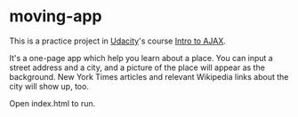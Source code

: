 # moving-app

This is a practice project in [Udacity](https://www.udacity.com/)'s course [Intro to AJAX](https://www.udacity.com/courses/ud110).

It's a one-page app which help you learn about a place. You can input a street address and a city, and a picture of the place will appear as the 
background. New York Times articles and relevant Wikipedia links about the city will show up, too.

Open index.html to run.